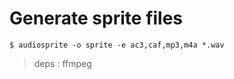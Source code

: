 # Generate sprite files

```
$ audiosprite -o sprite -e ac3,caf,mp3,m4a *.wav
```

> deps : ffmpeg

